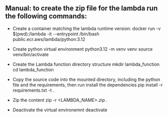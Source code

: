 ## Manual: to create the zip file for the lambda run the following commands:

- Create a container matching the lambda runtime version:
docker run -v $(pwd):/lambda -it --entrypoint /bin/bash public.ecr.aws/lambda/python:3.12

- Create python virtual environment
python3.12 -m venv venv
source venv/bin/activate

- Create the Lambda function directory structure
mkdir lambda_function
cd lambda_function

- Copy the source code into the mounted directory, including the python file and the requirements, then run install the dependencies
pip install -r requirements.txt -t .

- Zip the content
zip -r <LAMBDA_NAME>.zip .

- Deactivate the virtual environemnt
deactivate
